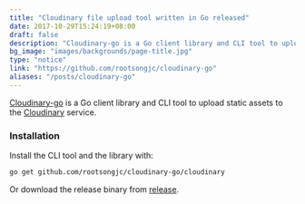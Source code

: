 ```yaml
---
title: "Cloudinary file upload tool written in Go released"
date: 2017-10-29T15:24:19+08:00
draft: false
description: "Cloudinary-go is a Go client library and CLI tool to upload static assets to Cloudinary service"
bg_image: "images/backgrounds/page-title.jpg"
type: "notice"
link: "https://github.com/rootsongjc/cloudinary-go"
aliases: "/posts/cloudinary-go"
---
```


[Cloudinary-go](https://github.com/rootsongjc/cloudinary-go) is a Go client library and CLI tool to upload static assets to the [Cloudinary](http://www.cloudinary.com) service.

### Installation

Install the CLI tool and the library with:

```bash
go get github.com/rootsongjc/cloudinary-go/cloudinary
```

Or download the release binary from [release](https://github.com/rootsongjc/cloudinary-go/releases).